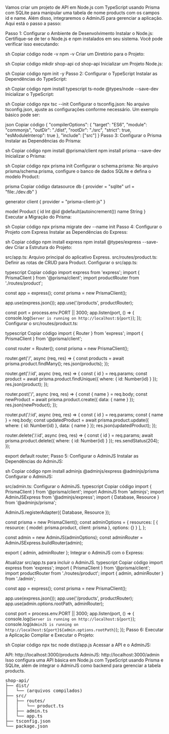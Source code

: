 
Vamos criar um projeto de API em Node.js com TypeScript usando Prisma com SQLite para manipular uma tabela de nome products com os campos id e name. Além disso, integraremos o AdminJS para gerenciar a aplicação. Aqui está o passo a passo:

Passo 1: Configurar o Ambiente de Desenvolvimento
Instalar o Node.js: Certifique-se de ter o Node.js e npm instalados em seu sistema. Você pode verificar isso executando:

sh
Copiar código
node -v
npm -v
Criar um Diretório para o Projeto:

sh
Copiar código
mkdir shop-api
cd shop-api
Inicializar um Projeto Node.js:

sh
Copiar código
npm init -y
Passo 2: Configurar o TypeScript
Instalar as Dependências do TypeScript:

sh
Copiar código
npm install typescript ts-node @types/node --save-dev
Inicializar o TypeScript:

sh
Copiar código
npx tsc --init
Configurar o tsconfig.json:
No arquivo tsconfig.json, ajuste as configurações conforme necessário. Um exemplo básico pode ser:

json
Copiar código
{
  "compilerOptions": {
    "target": "ES6",
    "module": "commonjs",
    "outDir": "./dist",
    "rootDir": "./src",
    "strict": true,
    "esModuleInterop": true
  },
  "include": ["src"]
}
Passo 3: Configurar o Prisma
Instalar as Dependências do Prisma:

sh
Copiar código
npm install @prisma/client
npm install prisma --save-dev
Inicializar o Prisma:

sh
Copiar código
npx prisma init
Configurar o schema.prisma:
No arquivo prisma/schema.prisma, configure o banco de dados SQLite e defina o modelo Product:

prisma
Copiar código
datasource db {
  provider = "sqlite"
  url      = "file:./dev.db"
}

generator client {
  provider = "prisma-client-js"
}

model Product {
  id   Int    @id @default(autoincrement())
  name String
}
Executar a Migração do Prisma:

sh
Copiar código
npx prisma migrate dev --name init
Passo 4: Configurar o Projeto com Express
Instalar as Dependências do Express:

sh
Copiar código
npm install express
npm install @types/express --save-dev
Criar a Estrutura do Projeto:

src/app.ts: Arquivo principal do aplicativo Express.
src/routes/product.ts: Definir as rotas de CRUD para Product.
Configurar o src/app.ts:

typescript
Copiar código
import express from 'express';
import { PrismaClient } from '@prisma/client';
import productRouter from './routes/product';

const app = express();
const prisma = new PrismaClient();

app.use(express.json());
app.use('/products', productRouter);

const port = process.env.PORT || 3000;
app.listen(port, () => {
  console.log(`Server is running on http://localhost:${port}`);
});
Configurar o src/routes/product.ts:

typescript
Copiar código
import { Router } from 'express';
import { PrismaClient } from '@prisma/client';

const router = Router();
const prisma = new PrismaClient();

router.get('/', async (req, res) => {
  const products = await prisma.product.findMany();
  res.json(products);
});

router.get('/:id', async (req, res) => {
  const { id } = req.params;
  const product = await prisma.product.findUnique({ where: { id: Number(id) } });
  res.json(product);
});

router.post('/', async (req, res) => {
  const { name } = req.body;
  const newProduct = await prisma.product.create({ data: { name } });
  res.json(newProduct);
});

router.put('/:id', async (req, res) => {
  const { id } = req.params;
  const { name } = req.body;
  const updatedProduct = await prisma.product.update({
    where: { id: Number(id) },
    data: { name }
  });
  res.json(updatedProduct);
});

router.delete('/:id', async (req, res) => {
  const { id } = req.params;
  await prisma.product.delete({ where: { id: Number(id) } });
  res.sendStatus(204);
});

export default router;
Passo 5: Configurar o AdminJS
Instalar as Dependências do AdminJS:

sh
Copiar código
npm install adminjs @adminjs/express @adminjs/prisma
Configurar o AdminJS:

src/admin.ts: Configurar o AdminJS.
typescript
Copiar código
import { PrismaClient } from '@prisma/client';
import AdminJS from 'adminjs';
import AdminJSExpress from '@adminjs/express';
import { Database, Resource } from '@adminjs/prisma';

AdminJS.registerAdapter({ Database, Resource });

const prisma = new PrismaClient();
const adminOptions = {
  resources: [
    {
      resource: { model: prisma.product, client: prisma },
      options: {}
    }
  ],
};

const admin = new AdminJS(adminOptions);
const adminRouter = AdminJSExpress.buildRouter(admin);

export { admin, adminRouter };
Integrar o AdminJS com o Express:

Atualizar src/app.ts para incluir o AdminJS.
typescript
Copiar código
import express from 'express';
import { PrismaClient } from '@prisma/client';
import productRouter from './routes/product';
import { admin, adminRouter } from './admin';

const app = express();
const prisma = new PrismaClient();

app.use(express.json());
app.use('/products', productRouter);
app.use(admin.options.rootPath, adminRouter);

const port = process.env.PORT || 3000;
app.listen(port, () => {
  console.log(`Server is running on http://localhost:${port}`);
  console.log(`AdminJS is running on http://localhost:${port}${admin.options.rootPath}`);
});
Passo 6: Executar a Aplicação
Compilar e Executar o Projeto:

sh
Copiar código
npx tsc
node dist/app.js
Acessar a API e o AdminJS:

API: http://localhost:3000/products
AdminJS: http://localhost:3000/admin
Isso configura uma API básica em Node.js com TypeScript usando Prisma e SQLite, além de integrar o AdminJS como backend para gerenciar a tabela products.

<pre>
shop-api/
├── dist/
│   └── (arquivos compilados)
├── src/
│   ├── routes/
│   │   └── product.ts
│   ├── admin.ts
│   └── app.ts
├── tsconfig.json
└── package.json
</pre>